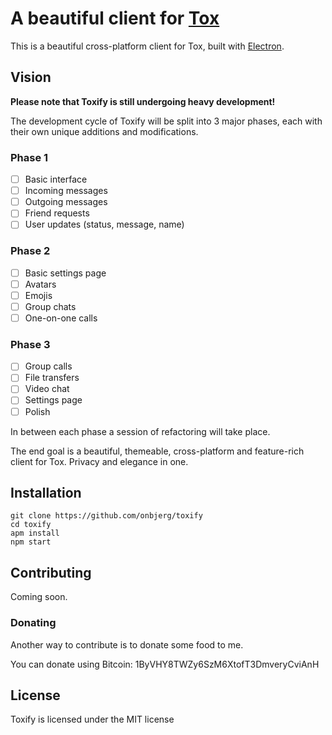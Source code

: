 # A beautiful client for [Tox][1]

This is a beautiful cross-platform client for Tox, built with [Electron][2].

## Vision

**Please note that Toxify is still undergoing heavy development!**

The development cycle of Toxify will be split into 3 major phases, each with their
own unique additions and modifications.

### Phase 1
- [ ] Basic interface
- [ ] Incoming messages
- [ ] Outgoing messages
- [ ] Friend requests
- [ ] User updates (status, message, name)

### Phase 2
- [ ] Basic settings page
- [ ] Avatars
- [ ] Emojis
- [ ] Group chats
- [ ] One-on-one calls

### Phase 3
- [ ] Group calls
- [ ] File transfers
- [ ] Video chat
- [ ] Settings page
- [ ] Polish

In between each phase a session of refactoring will take place.

The end goal is a beautiful, themeable, cross-platform and feature-rich
client for Tox. Privacy and elegance in one.

## Installation

```
git clone https://github.com/onbjerg/toxify
cd toxify
apm install
npm start
```

## Contributing

Coming soon.

### Donating

Another way to contribute is to donate some food to me.

You can donate using Bitcoin: 1ByVHY8TWZy6SzM6XtofT3DmveryCviAnH

## License

Toxify is licensed under the MIT license

[1]: https://tox.im
[2]: http://electron.atom.io/

